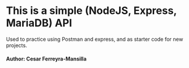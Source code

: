 # This is a simple (NodeJS, Express, MariaDB) API

Used to practice using Postman and express, and as starter code for new projects.


#### Author: Cesar Ferreyra-Mansilla
